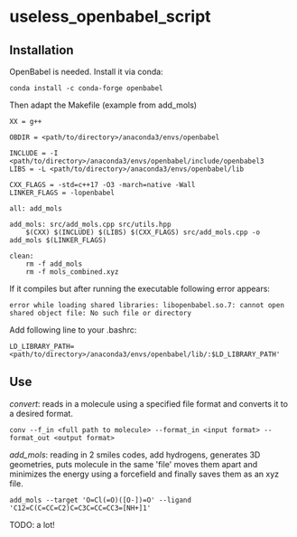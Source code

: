 # useless_openbabel_script

## Installation
OpenBabel is needed. Install it via conda:
```
conda install -c conda-forge openbabel
```
Then adapt the Makefile (example from add_mols)
```
XX = g++

OBDIR = <path/to/directory>/anaconda3/envs/openbabel

INCLUDE = -I <path/to/directory>/anaconda3/envs/openbabel/include/openbabel3
LIBS = -L <path/to/directory>/anaconda3/envs/openbabel/lib

CXX_FLAGS = -std=c++17 -O3 -march=native -Wall
LINKER_FLAGS = -lopenbabel

all: add_mols

add_mols: src/add_mols.cpp src/utils.hpp
	$(CXX) $(INCLUDE) $(LIBS) $(CXX_FLAGS) src/add_mols.cpp -o add_mols $(LINKER_FLAGS)

clean:
	rm -f add_mols
	rm -f mols_combined.xyz

```
If it compiles but after running the executable following error appears:
```
error while loading shared libraries: libopenbabel.so.7: cannot open shared object file: No such file or directory
```
Add following line to your .bashrc:
```
LD_LIBRARY_PATH=<path/to/directory>/anaconda3/envs/openbabel/lib/:$LD_LIBRARY_PATH'
```


## Use
*convert*: reads in a molecule using a specified file format and converts it to a desired format.
```
conv --f_in <full path to molecule> --format_in <input format> --format_out <output format>
```
*add_mols*: reading in 2 smiles codes, add hydrogens, generates 3D geometries, puts molecule in the same 'file' moves them apart and minimizes the energy using a forcefield and finally saves them as an xyz file.
```
add_mols --target 'O=Cl(=O)([O-])=O' --ligand 'C12=C(C=CC=C2)C=C3C=CC=CC3=[NH+]1'
```

TODO: a lot!
